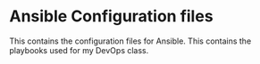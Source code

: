 # Ansible Configuration files

This contains the configuration files for Ansible.
This contains the playbooks used for my DevOps class.